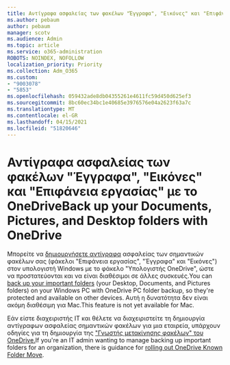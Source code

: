 ```yaml
---
title: Αντίγραφα ασφαλείας των φακέλων "Έγγραφα", "Εικόνες" και "Επιφάνεια εργασίας" με το OneDrive
ms.author: pebaum
author: pebaum
manager: scotv
ms.audience: Admin
ms.topic: article
ms.service: o365-administration
ROBOTS: NOINDEX, NOFOLLOW
localization_priority: Priority
ms.collection: Adm_O365
ms.custom:
- "9003078"
- "5853"
ms.openlocfilehash: 059432ade8db04355261e4611fc59d450d625ef3
ms.sourcegitcommit: 8bc60ec34bc1e40685e3976576e04a2623f63a7c
ms.translationtype: MT
ms.contentlocale: el-GR
ms.lasthandoff: 04/15/2021
ms.locfileid: "51820646"
---
```

# <a name="back-up-your-documents-pictures-and-desktop-folders-with-onedrive"></a><span data-ttu-id="dc5e3-102">Αντίγραφα ασφαλείας των φακέλων "Έγγραφα", "Εικόνες" και "Επιφάνεια εργασίας" με το OneDrive</span><span class="sxs-lookup"><span data-stu-id="dc5e3-102">Back up your Documents, Pictures, and Desktop folders with OneDrive</span></span>

<span data-ttu-id="dc5e3-103">Μπορείτε να [δημιουργήσετε αντίγραφα](https://support.office.com/article/d61a7930-a6fb-4b95-b28a-6552e77c3057)  ασφαλείας των σημαντικών φακέλων σας (φάκελοι "Επιφάνεια εργασίας", "Έγγραφα" και "Εικόνες") στον υπολογιστή Windows με το φάκελο "Υπολογιστής OneDrive", ώστε να προστατεύονται και να είναι διαθέσιμοι σε άλλες συσκευές.</span><span class="sxs-lookup"><span data-stu-id="dc5e3-103">You can [back up your important folders](https://support.office.com/article/d61a7930-a6fb-4b95-b28a-6552e77c3057)  (your Desktop, Documents, and Pictures folders) on your Windows PC with OneDrive PC folder backup, so they're protected and available on other devices.</span></span> <span data-ttu-id="dc5e3-104">Αυτή η δυνατότητα δεν είναι ακόμη διαθέσιμη για Mac.</span><span class="sxs-lookup"><span data-stu-id="dc5e3-104">This feature is not yet available for Mac.</span></span>  

<span data-ttu-id="dc5e3-105">Εάν είστε διαχειριστής IT και θέλετε να διαχειριστείτε τη δημιουργία αντίγραφων ασφαλείας σημαντικών φακέλων για μια εταιρεία, υπάρχουν οδηγίες για τη δημιουργία της ["Γνωστής μετακίνησης φακέλων" του OneDrive.](https://docs.microsoft.com/onedrive/redirect-known-folders)</span><span class="sxs-lookup"><span data-stu-id="dc5e3-105">If you're an IT admin wanting to manage backing up important folders for an organization, there is guidance for [rolling out OneDrive Known Folder Move](https://docs.microsoft.com/onedrive/redirect-known-folders).</span></span>
